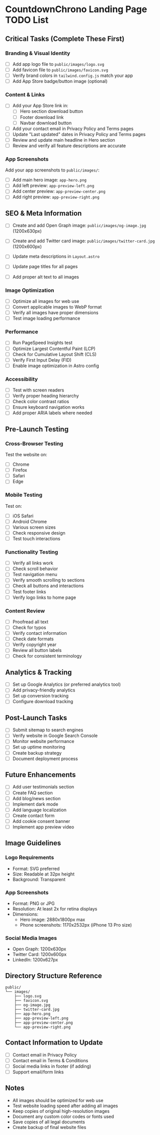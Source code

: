 # CountdownChrono Landing Page TODO List

## Critical Tasks (Complete These First)

### Branding & Visual Identity
- [ ] Add app logo file to `public/images/logo.svg`
- [ ] Add favicon file to `public/images/favicon.svg`
- [ ] Verify brand colors in `tailwind.config.js` match your app
- [ ] Add App Store badge/button image (optional)

### Content & Links
- [ ] Add your App Store link in:
  - [ ] Hero section download button
  - [ ] Footer download link
  - [ ] Navbar download button
- [ ] Add your contact email in Privacy Policy and Terms pages
- [ ] Update "Last updated" dates in Privacy Policy and Terms pages
- [ ] Review and update main headline in Hero section
- [ ] Review and verify all feature descriptions are accurate

### App Screenshots
Add your app screenshots to `public/images/`:
- [ ] Add main hero image: `app-hero.png`
- [ ] Add left preview: `app-preview-left.png`
- [ ] Add center preview: `app-preview-center.png`
- [ ] Add right preview: `app-preview-right.png`

## SEO & Meta Information
- [ ] Create and add Open Graph image: `public/images/og-image.jpg` (1200x630px)
- [ ] Create and add Twitter card image: `public/images/twitter-card.jpg` (1200x600px)
- [ ] Update meta descriptions in `Layout.astro`
- [ ] Update page titles for all pages
- [ ] Add proper alt text to all images


### Image Optimization
- [ ] Optimize all images for web use
- [ ] Convert applicable images to WebP format
- [ ] Verify all images have proper dimensions
- [ ] Test image loading performance

### Performance
- [ ] Run PageSpeed Insights test
- [ ] Optimize Largest Contentful Paint (LCP)
- [ ] Check for Cumulative Layout Shift (CLS)
- [ ] Verify First Input Delay (FID)
- [ ] Enable image optimization in Astro config

### Accessibility
- [ ] Test with screen readers
- [ ] Verify proper heading hierarchy
- [ ] Check color contrast ratios
- [ ] Ensure keyboard navigation works
- [ ] Add proper ARIA labels where needed

## Pre-Launch Testing

### Cross-Browser Testing
Test the website on:
- [ ] Chrome
- [ ] Firefox
- [ ] Safari
- [ ] Edge

### Mobile Testing
Test on:
- [ ] iOS Safari
- [ ] Android Chrome
- [ ] Various screen sizes
- [ ] Check responsive design
- [ ] Test touch interactions

### Functionality Testing
- [ ] Verify all links work
- [ ] Check scroll behavior
- [ ] Test navigation menu
- [ ] Verify smooth scrolling to sections
- [ ] Check all buttons and interactions
- [ ] Test footer links
- [ ] Verify logo links to home page

### Content Review
- [ ] Proofread all text
- [ ] Check for typos
- [ ] Verify contact information
- [ ] Check date formats
- [ ] Verify copyright year
- [ ] Review all button labels
- [ ] Check for consistent terminology

## Analytics & Tracking
- [ ] Set up Google Analytics (or preferred analytics tool)
- [ ] Add privacy-friendly analytics
- [ ] Set up conversion tracking
- [ ] Configure download tracking

## Post-Launch Tasks
- [ ] Submit sitemap to search engines
- [ ] Verify website in Google Search Console
- [ ] Monitor website performance
- [ ] Set up uptime monitoring
- [ ] Create backup strategy
- [ ] Document deployment process

## Future Enhancements
- [ ] Add user testimonials section
- [ ] Create FAQ section
- [ ] Add blog/news section
- [ ] Implement dark mode
- [ ] Add language localization
- [ ] Create contact form
- [ ] Add cookie consent banner
- [ ] Implement app preview video

## Image Guidelines

### Logo Requirements
- Format: SVG preferred
- Size: Readable at 32px height
- Background: Transparent

### App Screenshots
- Format: PNG or JPG
- Resolution: At least 2x for retina displays
- Dimensions:
  - Hero image: 2880x1800px max
  - Phone screenshots: 1170x2532px (iPhone 13 Pro size)

### Social Media Images
- Open Graph: 1200x630px
- Twitter Card: 1200x600px
- LinkedIn: 1200x627px

## Directory Structure Reference
```
public/
└── images/
    ├── logo.svg
    ├── favicon.svg
    ├── og-image.jpg
    ├── twitter-card.jpg
    ├── app-hero.png
    ├── app-preview-left.png
    ├── app-preview-center.png
    └── app-preview-right.png
```

## Contact Information to Update
- [ ] Contact email in Privacy Policy
- [ ] Contact email in Terms & Conditions
- [ ] Social media links in footer (if adding)
- [ ] Support email/form links

## Notes
- All images should be optimized for web use
- Test website loading speed after adding all images
- Keep copies of original high-resolution images
- Document any custom color codes or fonts used
- Save copies of all legal documents
- Create backup of final website files